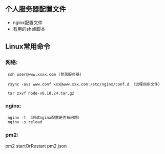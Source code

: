 ## 个人服务器配置文件
- nginx配置文件
- 有用的shell脚本

## Linux常用命令
### 网络:

```shell
 ssh user@www.xxxx.com (登录服务器)

 rsync -avz www.conf xxx@www.xxx.com:/etc/nginx/conf.d （远程同步文件）

 tar zxvf node-v0.10.24.tar.gz
```
### nginx:

```shell
 nginx -t （测试nginx配置是否有问题）
 nginx -s reload
```

### pm2:
 pm2 startOrRestart pm2.json
